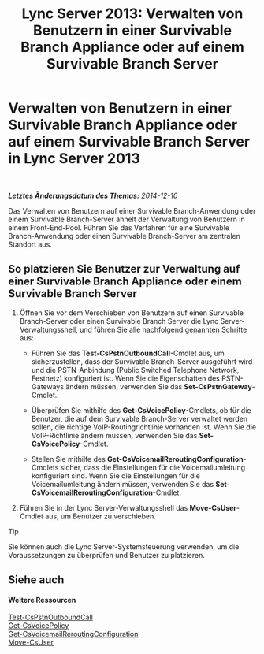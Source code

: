 ﻿---
title: 'Lync Server 2013: Verwalten von Benutzern in einer Survivable Branch Appliance oder auf einem Survivable Branch Server'
TOCTitle: Verwalten von Benutzern in einer Survivable Branch Appliance oder auf einem Survivable Branch Server
ms:assetid: faf1ebb9-6d7d-4a58-8ff7-801b7b31d3ba
ms:mtpsurl: https://technet.microsoft.com/de-de/library/Gg413066(v=OCS.15)
ms:contentKeyID: 49295978
ms.date: 05/19/2016
mtps_version: v=OCS.15
ms.translationtype: HT
---

# Verwalten von Benutzern in einer Survivable Branch Appliance oder auf einem Survivable Branch Server in Lync Server 2013

 

_**Letztes Änderungsdatum des Themas:** 2014-12-10_

Das Verwalten von Benutzern auf einer Survivable Branch-Anwendung oder einem Survivable Branch-Server ähnelt der Verwaltung von Benutzern in einem Front-End-Pool. Führen Sie das Verfahren für eine Survivable Branch-Anwendung oder einen Survivable Branch-Server am zentralen Standort aus.

## So platzieren Sie Benutzer zur Verwaltung auf einer Survivable Branch Appliance oder einem Survivable Branch Server

1.  Öffnen Sie vor dem Verschieben von Benutzern auf einen Survivable Branch-Server oder einen Survivable Branch Server die Lync Server-Verwaltungsshell, und führen Sie alle nachfolgend genannten Schritte aus:
    
      - Führen Sie das **Test-CsPstnOutboundCall**-Cmdlet aus, um sicherzustellen, dass der Survivable Branch-Server ausgeführt wird und die PSTN-Anbindung (Public Switched Telephone Network, Festnetz) konfiguriert ist. Wenn Sie die Eigenschaften des PSTN-Gateways ändern müssen, verwenden Sie das **Set-CsPstnGateway**-Cmdlet.
    
      - Überprüfen Sie mithilfe des **Get-CsVoicePolicy**-Cmdlets, ob für die Benutzer, die auf dem Survivable Branch-Server verwaltet werden sollen, die richtige VoIP-Routingrichtlinie vorhanden ist. Wenn Sie die VoIP-Richtlinie ändern müssen, verwenden Sie das **Set-CsVoicePolicy**-Cmdlet.
    
      - Stellen Sie mithilfe des **Get-CsVoicemailReroutingConfiguration**-Cmdlets sicher, dass die Einstellungen für die Voicemailumleitung konfiguriert sind. Wenn Sie die Einstellungen für die Voicemailumleitung ändern müssen, verwenden Sie das **Set-CsVoicemailReroutingConfiguration**-Cmdlet.

2.  Führen Sie in der Lync Server-Verwaltungsshell das **Move-CsUser**-Cmdlet aus, um Benutzer zu verschieben.


> [!TIP]
> Sie können auch die Lync Server-Systemsteuerung verwenden, um die Voraussetzungen zu überprüfen und Benutzer zu platzieren.



## Siehe auch

#### Weitere Ressourcen

[Test-CsPstnOutboundCall](https://docs.microsoft.com/en-us/powershell/module/skype/Test-CsPstnOutboundCall)  
[Get-CsVoicePolicy](https://docs.microsoft.com/en-us/powershell/module/skype/Get-CsVoicePolicy)  
[Get-CsVoicemailReroutingConfiguration](https://docs.microsoft.com/en-us/powershell/module/skype/Get-CsVoicemailReroutingConfiguration)  
[Move-CsUser](https://docs.microsoft.com/en-us/powershell/module/skype/Move-CsUser)

